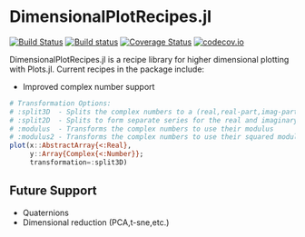 # DimensionalPlotRecipes.jl

[![Build Status](https://travis-ci.org/JuliaDiffEq/DimensionalPlotRecipes.jl.svg?branch=master)](https://travis-ci.org/JuliaDiffEq/DimensionalPlotRecipes.jl)
[![Build status](https://ci.appveyor.com/api/projects/status/veiu62cimbs37edg?svg=true)](https://ci.appveyor.com/project/ChrisRackauckas/dimensionalplotrecipes-jl)
[![Coverage Status](https://coveralls.io/repos/JuliaDiffEq/DimensionalPlotRecipes.jl/badge.svg?branch=master&service=github)](https://coveralls.io/github/JuliaDiffEq/DimensionalPlotRecipes.jl?branch=master)
[![codecov.io](http://codecov.io/github/JuliaDiffEq/DimensionalPlotRecipes.jl/coverage.svg?branch=master)](http://codecov.io/github/JuliaDiffEq/DimensionalPlotRecipes.jl?branch=master)

DimensionalPlotRecipes.jl is a recipe library for higher dimensional plotting
with Plots.jl. Current recipes in the package include:

- Improved complex number support

```julia
# Transformation Options:
# :split3D  - Splits the complex numbers to a (real,real-part,imag-part) plot
# :split2D  - Splits to form separate series for the real and imaginary parts
# :modulus  - Transforms the complex numbers to use their modulus
# :modulus2 - Transforms the complex numbers to use their squared modulus
plot(x::AbstractArray{<:Real},
     y::Array{Complex{<:Number}};
     transformation=:split3D)
```

## Future Support

- Quaternions
- Dimensional reduction (PCA,t-sne,etc.)
